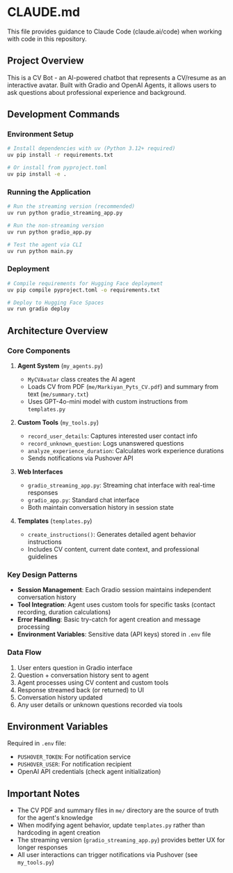 # CLAUDE.md

This file provides guidance to Claude Code (claude.ai/code) when working with code in this repository.

## Project Overview
This is a CV Bot - an AI-powered chatbot that represents a CV/resume as an interactive avatar. Built with Gradio and OpenAI Agents, it allows users to ask questions about professional experience and background.

## Development Commands

### Environment Setup
```bash
# Install dependencies with uv (Python 3.12+ required)
uv pip install -r requirements.txt

# Or install from pyproject.toml
uv pip install -e .
```

### Running the Application
```bash
# Run the streaming version (recommended)
uv run python gradio_streaming_app.py

# Run the non-streaming version
uv run python gradio_app.py

# Test the agent via CLI
uv run python main.py
```

### Deployment
```bash
# Compile requirements for Hugging Face deployment
uv pip compile pyproject.toml -o requirements.txt

# Deploy to Hugging Face Spaces
uv run gradio deploy
```

## Architecture Overview

### Core Components

1. **Agent System** (`my_agents.py`)
   - `MyCVAvatar` class creates the AI agent
   - Loads CV from PDF (`me/Markiyan_Pyts_CV.pdf`) and summary from text (`me/summary.txt`)
   - Uses GPT-4o-mini model with custom instructions from `templates.py`

2. **Custom Tools** (`my_tools.py`)
   - `record_user_details`: Captures interested user contact info
   - `record_unknown_question`: Logs unanswered questions
   - `analyze_experience_duration`: Calculates work experience durations
   - Sends notifications via Pushover API

3. **Web Interfaces**
   - `gradio_streaming_app.py`: Streaming chat interface with real-time responses
   - `gradio_app.py`: Standard chat interface
   - Both maintain conversation history in session state

4. **Templates** (`templates.py`)
   - `create_instructions()`: Generates detailed agent behavior instructions
   - Includes CV content, current date context, and professional guidelines

### Key Design Patterns

- **Session Management**: Each Gradio session maintains independent conversation history
- **Tool Integration**: Agent uses custom tools for specific tasks (contact recording, duration calculations)
- **Error Handling**: Basic try-catch for agent creation and message processing
- **Environment Variables**: Sensitive data (API keys) stored in `.env` file

### Data Flow

1. User enters question in Gradio interface
2. Question + conversation history sent to agent
3. Agent processes using CV content and custom tools
4. Response streamed back (or returned) to UI
5. Conversation history updated
6. Any user details or unknown questions recorded via tools

## Environment Variables

Required in `.env` file:
- `PUSHOVER_TOKEN`: For notification service
- `PUSHOVER_USER`: For notification recipient
- OpenAI API credentials (check agent initialization)

## Important Notes

- The CV PDF and summary files in `me/` directory are the source of truth for the agent's knowledge
- When modifying agent behavior, update `templates.py` rather than hardcoding in agent creation
- The streaming version (`gradio_streaming_app.py`) provides better UX for longer responses
- All user interactions can trigger notifications via Pushover (see `my_tools.py`)